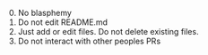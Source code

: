 0) No blasphemy
1) Do not edit README.md
2) Just add or edit files. Do not delete existing files.
3) Do not interact with other peoples PRs
